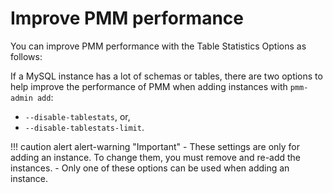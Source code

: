 # Improve PMM performance

You can improve PMM performance with the Table Statistics Options as follows:

If a MySQL instance has a lot of schemas or tables, there are two options to help improve the performance of PMM when adding instances with `pmm-admin add`:

- `--disable-tablestats`, or,
- `--disable-tablestats-limit`.

!!! caution alert alert-warning "Important"
    - These settings are only for adding an instance. To change them, you must remove and re-add the instances.
    - Only one of these options can be used when adding an instance.
